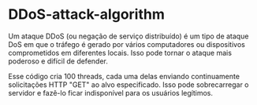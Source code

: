 # DDoS-attack-algorithm

Um ataque DDoS (ou negação de serviço distribuído) é um tipo de ataque DoS em que o tráfego é gerado por vários computadores ou dispositivos comprometidos em diferentes locais. 
Isso pode tornar o ataque mais poderoso e difícil de defender.

Esse código cria 100 threads, cada uma delas enviando continuamente solicitações HTTP "GET" ao alvo especificado. 
Isso pode sobrecarregar o servidor e fazê-lo ficar indisponível para os usuários legítimos.
